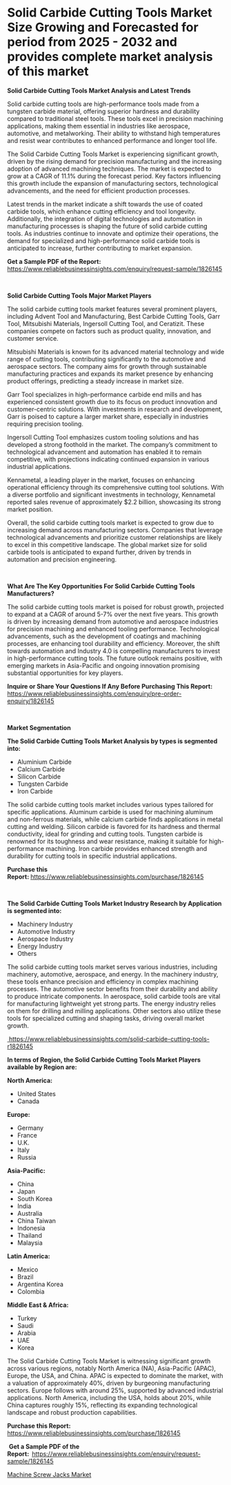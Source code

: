 <p><h1>Solid Carbide Cutting Tools Market Size Growing and Forecasted for period from 2025 - 2032 and provides complete market analysis of this market</h1></p><p><strong>Solid Carbide Cutting Tools Market Analysis and Latest Trends</strong></p>
<p><p>Solid carbide cutting tools are high-performance tools made from a tungsten carbide material, offering superior hardness and durability compared to traditional steel tools. These tools excel in precision machining applications, making them essential in industries like aerospace, automotive, and metalworking. Their ability to withstand high temperatures and resist wear contributes to enhanced performance and longer tool life.</p><p>The Solid Carbide Cutting Tools Market is experiencing significant growth, driven by the rising demand for precision manufacturing and the increasing adoption of advanced machining techniques. The market is expected to grow at a CAGR of 11.1% during the forecast period. Key factors influencing this growth include the expansion of manufacturing sectors, technological advancements, and the need for efficient production processes.</p><p>Latest trends in the market indicate a shift towards the use of coated carbide tools, which enhance cutting efficiency and tool longevity. Additionally, the integration of digital technologies and automation in manufacturing processes is shaping the future of solid carbide cutting tools. As industries continue to innovate and optimize their operations, the demand for specialized and high-performance solid carbide tools is anticipated to increase, further contributing to market expansion.</p></p>
<p><strong>Get a Sample PDF of the Report:&nbsp;</strong> <a href="https://www.reliablebusinessinsights.com/enquiry/request-sample/1826145?utm_campaign=2310&utm_medium=2&utm_source=Github&utm_content=ia&utm_term=09042025&utm_id=solid-carbide-cutting-tools">https://www.reliablebusinessinsights.com/enquiry/request-sample/1826145</a></p>
<p>&nbsp;</p>
<p><strong>Solid Carbide Cutting Tools Major Market Players</strong></p>
<p><p>The solid carbide cutting tools market features several prominent players, including Advent Tool and Manufacturing, Best Carbide Cutting Tools, Garr Tool, Mitsubishi Materials, Ingersoll Cutting Tool, and Ceratizit. These companies compete on factors such as product quality, innovation, and customer service.</p><p>Mitsubishi Materials is known for its advanced material technology and wide range of cutting tools, contributing significantly to the automotive and aerospace sectors. The company aims for growth through sustainable manufacturing practices and expands its market presence by enhancing product offerings, predicting a steady increase in market size.</p><p>Garr Tool specializes in high-performance carbide end mills and has experienced consistent growth due to its focus on product innovation and customer-centric solutions. With investments in research and development, Garr is poised to capture a larger market share, especially in industries requiring precision tooling.</p><p>Ingersoll Cutting Tool emphasizes custom tooling solutions and has developed a strong foothold in the market. The company’s commitment to technological advancement and automation has enabled it to remain competitive, with projections indicating continued expansion in various industrial applications.</p><p>Kennametal, a leading player in the market, focuses on enhancing operational efficiency through its comprehensive cutting tool solutions. With a diverse portfolio and significant investments in technology, Kennametal reported sales revenue of approximately $2.2 billion, showcasing its strong market position.</p><p>Overall, the solid carbide cutting tools market is expected to grow due to increasing demand across manufacturing sectors. Companies that leverage technological advancements and prioritize customer relationships are likely to excel in this competitive landscape. The global market size for solid carbide tools is anticipated to expand further, driven by trends in automation and precision engineering.</p></p>
<p>&nbsp;</p>
<p><strong>What Are The Key Opportunities For Solid Carbide Cutting Tools Manufacturers?</strong></p>
<p><p>The solid carbide cutting tools market is poised for robust growth, projected to expand at a CAGR of around 5-7% over the next five years. This growth is driven by increasing demand from automotive and aerospace industries for precision machining and enhanced tooling performance. Technological advancements, such as the development of coatings and machining processes, are enhancing tool durability and efficiency. Moreover, the shift towards automation and Industry 4.0 is compelling manufacturers to invest in high-performance cutting tools. The future outlook remains positive, with emerging markets in Asia-Pacific and ongoing innovation promising substantial opportunities for key players.</p></p>
<p><strong>Inquire or Share Your Questions If Any Before Purchasing This Report:</strong> <a href="https://www.reliablebusinessinsights.com/enquiry/pre-order-enquiry/1826145?utm_campaign=2310&utm_medium=2&utm_source=Github&utm_content=ia&utm_term=09042025&utm_id=solid-carbide-cutting-tools">https://www.reliablebusinessinsights.com/enquiry/pre-order-enquiry/1826145</a></p>
<p>&nbsp;</p>
<p><strong>Market Segmentation</strong></p>
<p><strong>The Solid Carbide Cutting Tools Market Analysis by types is segmented into:</strong></p>
<p><ul><li>Aluminium Carbide</li><li>Calcium Carbide</li><li>Silicon Carbide</li><li>Tungsten Carbide</li><li>Iron Carbide</li></ul></p>
<p><p>The solid carbide cutting tools market includes various types tailored for specific applications. Aluminum carbide is used for machining aluminum and non-ferrous materials, while calcium carbide finds applications in metal cutting and welding. Silicon carbide is favored for its hardness and thermal conductivity, ideal for grinding and cutting tools. Tungsten carbide is renowned for its toughness and wear resistance, making it suitable for high-performance machining. Iron carbide provides enhanced strength and durability for cutting tools in specific industrial applications.</p></p>
<p><strong>Purchase this Report:&nbsp;</strong><a href="https://www.reliablebusinessinsights.com/purchase/1826145?utm_campaign=2310&utm_medium=2&utm_source=Github&utm_content=ia&utm_term=09042025&utm_id=solid-carbide-cutting-tools">https://www.reliablebusinessinsights.com/purchase/1826145</a></p>
<p>&nbsp;</p>
<p><strong>The Solid Carbide Cutting Tools Market Industry Research by Application is segmented into:</strong></p>
<p><ul><li>Machinery Industry</li><li>Automotive Industry</li><li>Aerospace Industry</li><li>Energy Industry</li><li>Others</li></ul></p>
<p><p>The solid carbide cutting tools market serves various industries, including machinery, automotive, aerospace, and energy. In the machinery industry, these tools enhance precision and efficiency in complex machining processes. The automotive sector benefits from their durability and ability to produce intricate components. In aerospace, solid carbide tools are vital for manufacturing lightweight yet strong parts. The energy industry relies on them for drilling and milling applications. Other sectors also utilize these tools for specialized cutting and shaping tasks, driving overall market growth.</p></p>
<p><a href="https://www.reliablebusinessinsights.com/solid-carbide-cutting-tools-r1826145?utm_campaign=2310&utm_medium=2&utm_source=Github&utm_content=ia&utm_term=09042025&utm_id=solid-carbide-cutting-tools">&nbsp;https://www.reliablebusinessinsights.com/solid-carbide-cutting-tools-r1826145</a></p>
<p><strong>In terms of Region, the Solid Carbide Cutting Tools Market Players available by Region are:</strong></p>
<p>
    <p> <strong> North America: </strong>
        <ul>
            <li>United States</li>
            <li>Canada</li>
        </ul>
        </p> 
    <p> <strong> Europe: </strong>
        <ul>
            <li>Germany</li>
            <li>France</li>
            <li>U.K.</li>
            <li>Italy</li>
            <li>Russia</li>
        </ul>
        </p> 
    <p> <strong> Asia-Pacific: </strong>
        <ul>
            <li>China</li>
            <li>Japan</li>
            <li>South Korea</li>
            <li>India</li>
            <li>Australia</li>
            <li>China Taiwan</li>
            <li>Indonesia</li>
            <li>Thailand</li>
            <li>Malaysia</li>
        </ul>
        </p> 
    <p> <strong> Latin America: </strong>
        <ul>
            <li>Mexico</li>
            <li>Brazil</li>
            <li>Argentina Korea</li>
            <li>Colombia</li>
        </ul>
        </p> 
    <p> <strong> Middle East & Africa: </strong>
        <ul>
            <li>Turkey</li>
            <li>Saudi</li>
            <li>Arabia</li>
            <li>UAE</li>
            <li>Korea</li>
        </ul>
    </p>
    </p>
<p><p>The Solid Carbide Cutting Tools Market is witnessing significant growth across various regions, notably North America (NA), Asia-Pacific (APAC), Europe, the USA, and China. APAC is expected to dominate the market, with a valuation of approximately 40%, driven by burgeoning manufacturing sectors. Europe follows with around 25%, supported by advanced industrial applications. North America, including the USA, holds about 20%, while China captures roughly 15%, reflecting its expanding technological landscape and robust production capabilities.</p></p>
<p><strong>Purchase this Report: </strong><a href="https://www.reliablebusinessinsights.com/purchase/1826145?utm_campaign=2310&utm_medium=2&utm_source=Github&utm_content=ia&utm_term=09042025&utm_id=solid-carbide-cutting-tools">https://www.reliablebusinessinsights.com/purchase/1826145</a></p>
<p>&nbsp;<strong>Get a Sample PDF of the Report:&nbsp;&nbsp;</strong><a href="https://www.reliablebusinessinsights.com/enquiry/request-sample/1826145?utm_campaign=2310&utm_medium=2&utm_source=Github&utm_content=ia&utm_term=09042025&utm_id=solid-carbide-cutting-tools">https://www.reliablebusinessinsights.com/enquiry/request-sample/1826145</a></p>
<p><strong></strong></p>
<p><p><a href="https://github.com/dickstoscopg/Market-Research-Report-List-1/blob/main/machine-screw-jacks-market.md?utm_campaign=2310&utm_medium=2&utm_source=Github&utm_content=ia&utm_term=09042025&utm_id=solid-carbide-cutting-tools">Machine Screw Jacks Market</a></p></p>